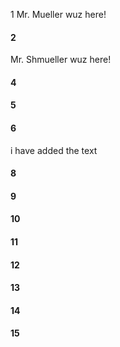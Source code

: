 1 Mr. Mueller wuz here!
#### 2
Mr. Shmueller wuz here!
#### 4
#### 5
#### 6
i have added the text
#### 8
#### 9
#### 10
#### 11
#### 12
#### 13
#### 14
#### 15